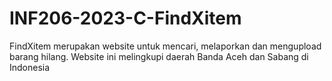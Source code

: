 # INF206-2023-C-FindXitem
FindXitem merupakan website untuk mencari, melaporkan dan mengupload barang hilang. Website ini melingkupi daerah Banda Aceh dan Sabang di Indonesia

